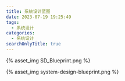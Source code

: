 ```yaml
---
title: 系统设计蓝图
date: 2023-07-19 19:25:49
tags:
  - 系统设计
categories:
  - 系统设计
searchOnlyTitle: true
---
```


{% asset_img SD_Blueprint.png %}

<!-- more -->

{% asset_img system-design-blueprint.png %}